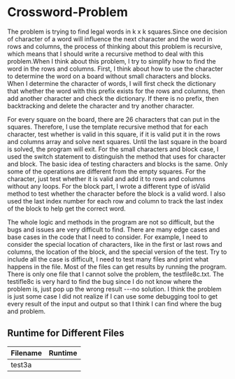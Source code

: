 # Crossword-Problem
  
  
  The problem is trying to find legal words in k x k squares.Since one decision of character of a word will influence the next character and the word in rows and columns, the process of thinking about this problem is recursive, which means that I should write a recursive method to deal with this problem.When I think about this problem, I try to simplify how to find the word in the rows and columns. First, I think about how to use the character to determine the word on a board without small characters and blocks. When I determine the character of words, I will first check the dictionary that whether the word with this prefix exists for the rows and columns, then add another character and check the dictionary. If there is no prefix, then backtracking and delete the character and try another character. 
	
  For every square on the board, there are 26 characters that can put in the squares. Therefore, I use the template recursive method that for each character, test whether is valid in this square, if it is valid put it in the rows and columns array and solve next squares. Until the last square in the board is solved, the program will exit. For the small characters and block case, I used the switch statement to distinguish the method that uses for character and block. The basic idea of testing characters and blocks is the same. Only some of the operations are different from the empty squares. For the character, just test whether it is valid and add it to rows and columns without any loops. For the block part, I wrote a different type of isValid method to test whether the character before the block is a valid word. I also used the last index number for each row and column to track the last index of the block to help get the correct word.

  The whole logic and methods in the program are not so difficult, but the bugs and issues are very difficult to find. There are many edge cases and base cases in the code that I need to consider. For example, I need to consider the special location of characters, like in the first or last rows and columns, the location of the block, and the special version of the test. Try to include all the case is difficult, I need to test many files and print what happens in the file. Most of the files can get results by running the program. There is only one file that I cannot solve the problem, the testfile8c.txt. The testifle8c is very hard to find the bug since I do not know where the problem is, just pop up the wrong result ---no solution. I think the problem is just some case I did not realize if I can use some debugging tool to get every result of the input and output so that I think I can find where the bug and problem.
  
  ## Runtime for Different Files
  
  Filename|Runtime
  --------|-------
  test3a|
  
  
  
